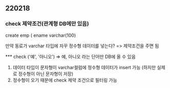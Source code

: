 ## 220218
### check 제약조건(관계형 DB에만 있음)

 create emp (
ename varchar(100)

만약 동료가 varchar 타입에 자꾸 정수형 데이터를 넣는다?
=> 제약조건을 주면 됨

*** check ('예', '아니오')
=> 예, 아니오 라는 단어만 DB에 올 수 있음

1. 데이터 타입이 문자형이 varchar컬럼에 정수형 데이터가 insert 가능
(하지만 실제로 정수형이 아닌 문자형이 저장)
2. 정수형이 오기 때문에 check 제약 조건으로 필터링 가능